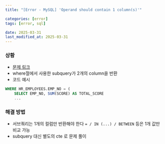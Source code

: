 ```yaml
---
title: "[Error - MySQL] 'Operand should contain 1 column(s)'"

categories: [error]
tags: [error, sql]

date: 2025-03-31
last_modified_at: 2025-03-31
---
```


### 상황
- [문제 링크](https://school.programmers.co.kr/learn/courses/30/lessons/284527)
- where절에서 사용한 subquery가 2개의 column을 반환
- 코드 예시
```sql
WHERE HR_EMPLOYEES.EMP_NO = (
    SELECT EMP_NO, SUM(SCORE) AS TOTAL_SCORE
    ...
```

### 해결 방법
- 서브쿼리는 1개의 컬럼만 반환해야 한다 ```= / IN (...) / BETWEEN``` 등은 1개 값만 비교 가능
- subquery 대신 별도의 cte 로 문제 풀이

